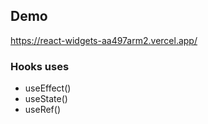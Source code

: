 ## Demo
https://react-widgets-aa497arm2.vercel.app/

### Hooks uses
- useEffect()
- useState()
- useRef()
